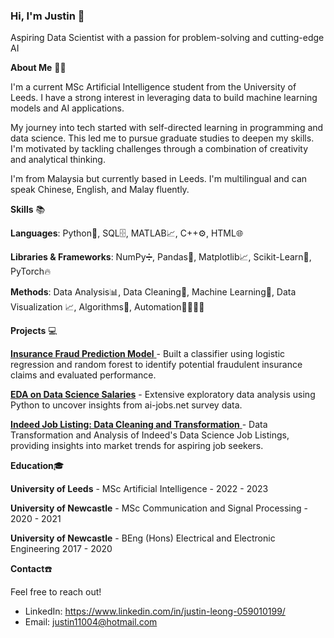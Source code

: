 
<!--
**JustinLzc/JustinLzc** is a ✨ _special_ ✨ repository because its `README.md` (this file) appears on your GitHub profile.

Here are some ideas to get you started:

- 🔭 I’m currently working on ...
- 🌱 I’m currently learning ...
- 👯 I’m looking to collaborate on ...
- 🤔 I’m looking for help with ...
- 💬 Ask me about ...
- 📫 How to reach me: ...
- 😄 Pronouns: ...
- ⚡ Fun fact: ...
-->
### Hi, I'm Justin 👋
Aspiring Data Scientist with a passion for problem-solving and cutting-edge AI

__About Me__ :man_technologist:

I'm a current MSc Artificial Intelligence student from the University of Leeds. I have a strong interest in leveraging data to build machine learning models and AI applications.

My journey into tech started with self-directed learning in programming and data science. This led me to pursue graduate studies to deepen my skills. I'm motivated by tackling challenges through a combination of creativity and analytical thinking.

I'm from Malaysia but currently based in Leeds. I'm multilingual and can speak Chinese, English, and Malay fluently.

__Skills__ :books:

__Languages__: Python🐍, SQL🗄️, MATLAB:chart_with_upwards_trend:, C++⚙️, HTML🌐

__Libraries & Frameworks__: NumPy➗, Pandas🐼, Matplotlib📈, Scikit-Learn🧠, PyTorch🔥

__Methods__: Data Analysis📊, Data Cleaning🧹, Machine Learning🤖, Data Visualization 📈, Algorithms📜, Automation👷‍♂️👷‍♀️

__Projects__ 💻

[__Insurance Fraud Prediction Model__ ](https://github.com/JustinLzc/Insurance-Fraud-Predictive-Model)- Built a classifier using logistic regression and random forest to identify potential fraudulent insurance claims and evaluated performance.

[__EDA on Data Science Salaries__](https://github.com/JustinLzc/Data-Analysis) - Extensive exploratory data analysis using Python to uncover insights from ai-jobs.net survey data.

[__Indeed Job Listing: Data Cleaning and Transformation__ ](https://github.com/JustinLzc/Data-Cleaning-and-Transformation/tree/main)- Data Transformation and Analysis of Indeed's Data Science Job Listings, providing insights into market trends for aspiring job seekers.

<!-- Other projects here with 1-2 sentence descriptions -->
__Education__:mortar_board:

__University of Leeds__ - MSc Artificial Intelligence - 2022 - 2023

__University of Newcastle__ - MSc Communication and Signal Processing - 2020 - 2021

__University of Newcastle__ - BEng (Hons) Electrical and Electronic Engineering 2017 - 2020

__Contact__:phone:

Feel free to reach out!

* LinkedIn: https://www.linkedin.com/in/justin-leong-059010199/
* Email: justin11004@hotmail.com
